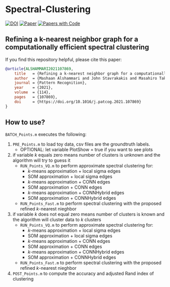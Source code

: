 # Spectral-Clustering

[![DOI](http://img.shields.io/badge/doi-10.1016/j.patcog.2021.107869-36648B.svg)](https://doi.org/10.1016/j.patcog.2021.107869)
[![Paper](http://img.shields.io/badge/arXiv-2302.11296-b31b1b.svg)](https://arxiv.org/abs/2302.11296)
[![Papers with Code](http://img.shields.io/badge/PaperswithCode-2302.11296-21cbce.svg)](https://paperswithcode.com/paper/refining-a-k-nearest-neighbor-graph-for-a)

## Refining a k-nearest neighbor graph for a computationally efficient spectral clustering
If you find this repository helpful, please cite this paper:
```bibtex
@article{ALSHAMMARI2021107869,
	title 	= {Refining a k-nearest neighbor graph for a computationally efficient spectral clustering},
	author 	= {Mashaan Alshammari and John Stavrakakis and Masahiro Takatsuka},
	journal = {Pattern Recognition},
	year 	= {2021},
	volume 	= {114},
	pages 	= {107869},	
	doi 	= {https://doi.org/10.1016/j.patcog.2021.107869}	
}
```

## How to use?
`BATCH_Points.m` executes the following:
1.	`PRE_Points.m` to load toy data, csv files are the groundtruth labels.
	- OPTIONAL: let variable PlotShow = true if you want to see plots
2.	if variable $k$ equals zero means number of clusters is unknown and the algorithm will try to guess it
	- `RUN_Points_VQ.m` to perform approximate spectral clustering for:
		- $k$-means approximation	+ local sigma edges
		- SOM approximation	+ local sigma edges
		- $k$-means approximation	+ CONN edges
		- SOM approximation	+ CONN edges
		- $k$-means approximation	+ CONNHybrid edges
		- SOM approximation	+ CONNHybrid edges
	- `RUN_Points_Fast.m` to perform spectral clustering with the proposed refined $k$-nearest nieghbor
3. if variable $k$ does not equal zero means number of clusters is known and the algorithm will cluster data to $k$ clusters
	- `RUN_Points_VQ.m` to perform approximate spectral clustering for:
		- $k$-means approximation	+ local sigma edges
		- SOM approximation	+ local sigma edges
		- $k$-means approximation	+ CONN edges
		- SOM approximation	+ CONN edges
		- $k$-means approximation	+ CONNHybrid edges
		- SOM approximation	+ CONNHybrid edges
	- `RUN_Points_Fast.m` to perform spectral clustering with the proposed refined $k$-nearest nieghbor
4. `POST_Points.m` to compute the accuracy and adjusted Rand index of clustering
